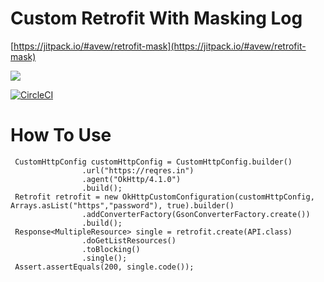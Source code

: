 # Custom Retrofit With Masking Log
[https://jitpack.io/#avew/retrofit-mask](https://jitpack.io/#avew/retrofit-mask)

[![](https://jitpack.io/v/avew/retrofit-mask.svg)](https://jitpack.io/#avew/retrofit-mask)

[![CircleCI](https://circleci.com/gh/avew/retrofit-mask.svg?style=svg)](https://circleci.com/gh/avew/retrofit-mask)

# How To Use

```
 CustomHttpConfig customHttpConfig = CustomHttpConfig.builder()
                .url("https://reqres.in")
                .agent("OkHttp/4.1.0")
                .build();
 Retrofit retrofit = new OkHttpCustomConfiguration(customHttpConfig, Arrays.asList("https","password"), true).builder()
                .addConverterFactory(GsonConverterFactory.create())
                .build();
 Response<MultipleResource> single = retrofit.create(API.class)
                .doGetListResources()
                .toBlocking()
                .single();
 Assert.assertEquals(200, single.code());
```
